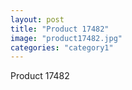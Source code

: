```yaml
---
layout: post
title: "Product 17482"
image: "product17482.jpg"
categories: "category1"
---
```

Product 17482
